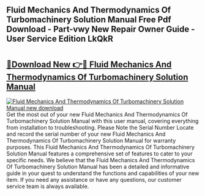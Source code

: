 ## Fluid Mechanics And Thermodynamics Of Turbomachinery Solution Manual Free Pdf Download - Part-vwy New Repair Owner Guide - User Service Edition LkQkR

# <h2><a href="http://bc99572.oget.top/?id=Fluid+Mechanics+And+Thermodynamics+Of+Turbomachinery+Solution+Manual">🔗Download New 👉🔴 Fluid Mechanics And Thermodynamics Of Turbomachinery Solution Manual</a></h2>

[![Fluid Mechanics And Thermodynamics Of Turbomachinery Solution Manual new download](https://i.imgur.com/5g1atiW.png)](http://bc99572.oget.top/?id=Fluid+Mechanics+And+Thermodynamics+Of+Turbomachinery+Solution+Manual)
Get the most out of your new Fluid Mechanics And Thermodynamics Of Turbomachinery Solution Manual with this user manual, covering everything from installation to troubleshooting. Please Note the Serial Number Locate and record the serial number of your new Fluid Mechanics And Thermodynamics Of Turbomachinery Solution Manual for warranty purposes. This Fluid Mechanics And Thermodynamics Of Turbomachinery Solution Manual features a comprehensive set of features to cater to your specific needs. We believe that the Fluid Mechanics And Thermodynamics Of Turbomachinery Solution Manual has been a detailed and informative guide in your quest to understand the functions and capabilities of your new item. If you need any assistance or have any questions, our customer service team is always available.

